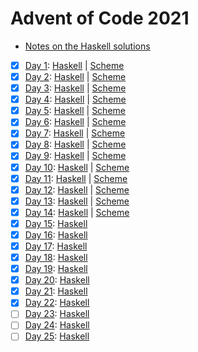 # Advent of Code 2021

- [Notes on the Haskell solutions](Haskell/README.md)

* [x] [Day 1](https://adventofcode.com/2021/day1):  [Haskell](Haskell/src/Day01.hs) | [Scheme](Scheme/day01.scm)
* [x] [Day 2](https://adventofcode.com/2021/day2):  [Haskell](Haskell/src/Day02.hs) | [Scheme](Scheme/day02.scm)
* [x] [Day 3](https://adventofcode.com/2021/day3):  [Haskell](Haskell/src/Day03.hs) | [Scheme](Scheme/day03.scm)
* [x] [Day 4](https://adventofcode.com/2021/day4):  [Haskell](Haskell/src/Day04.hs) | [Scheme](Scheme/day04.scm)
* [x] [Day 5](https://adventofcode.com/2021/day5):  [Haskell](Haskell/src/Day05.hs) | [Scheme](Scheme/day05.scm)
* [x] [Day 6](https://adventofcode.com/2021/day6):  [Haskell](Haskell/src/Day06.hs) | [Scheme](Scheme/day06.scm)
* [x] [Day 7](https://adventofcode.com/2021/day7):  [Haskell](Haskell/src/Day07.hs) | [Scheme](Scheme/day07.scm)
* [x] [Day 8](https://adventofcode.com/2021/day8):  [Haskell](Haskell/src/Day08.hs) | [Scheme](Scheme/day08.scm)
* [x] [Day 9](https://adventofcode.com/2021/day9):  [Haskell](Haskell/src/Day09.hs) | [Scheme](Scheme/day09.scm)
* [x] [Day 10](https://adventofcode.com/2021/day10): [Haskell](Haskell/src/Day10.hs) | [Scheme](Scheme/day10.scm)
* [x] [Day 11](https://adventofcode.com/2021/day11): [Haskell](Haskell/src/Day11.hs) | [Scheme](Scheme/day11.scm)
* [x] [Day 12](https://adventofcode.com/2021/day12): [Haskell](Haskell/src/Day12.hs) | [Scheme](Scheme/day12.scm)
* [x] [Day 13](https://adventofcode.com/2021/day13): [Haskell](Haskell/src/Day13.hs) | [Scheme](Scheme/day13.scm)
* [x] [Day 14](https://adventofcode.com/2021/day14): [Haskell](Haskell/src/Day14.hs) | [Scheme](Scheme/day14.scm)
* [x] [Day 15](https://adventofcode.com/2021/day15): [Haskell](Haskell/src/Day15.hs)
* [x] [Day 16](https://adventofcode.com/2021/day16): [Haskell](Haskell/src/Day16.hs)
* [x] [Day 17](https://adventofcode.com/2021/day17): [Haskell](Haskell/src/Day17.hs)
* [x] [Day 18](https://adventofcode.com/2021/day18): [Haskell](Haskell/src/Day18.hs)
* [x] [Day 19](https://adventofcode.com/2021/day19): [Haskell](Haskell/src/Day19.hs)
* [x] [Day 20](https://adventofcode.com/2021/day20): [Haskell](Haskell/src/Day20.hs)
* [x] [Day 21](https://adventofcode.com/2021/day21): [Haskell](Haskell/src/Day21.hs)
* [x] [Day 22](https://adventofcode.com/2021/day22): [Haskell](Haskell/src/Day22.hs)
* [ ] [Day 23](https://adventofcode.com/2021/day23): [Haskell](Haskell/src/Day23.hs)
* [ ] [Day 24](https://adventofcode.com/2021/day24): [Haskell](Haskell/src/Day24.hs)
* [ ] [Day 25](https://adventofcode.com/2021/day25): [Haskell](Haskell/src/Day25.hs)
